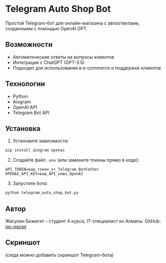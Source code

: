 
# Telegram Auto Shop Bot

Простой Telegram-бот для онлайн-магазина с автоответами, созданными с помощью OpenAI GPT.

## Возможности
- Автоматические ответы на вопросы клиентов
- Интеграция с ChatGPT (GPT-3.5)
- Подходит для использования в e-commerce и поддержке клиентов

## Технологии
- Python
- Aiogram
- OpenAI API
- Telegram Bot API

## Установка
1. Установите зависимости:
```bash
pip install aiogram openai
```

2. Создайте файл `.env` (или замените токены прямо в коде):
```
API_TOKEN=ваш_токен_от_Telegram_BotFather
OPENAI_API_KEY=ваш_API_ключ_OpenAI
```

3. Запустите бота:
```bash
python telegram_auto_shop_bot.py
```

## Автор
Жасулан Бижигит – студент 4 курса, IT-специалист из Алматы.
GitHub: [jas-qazaq](https://github.com/jas-qazaq)

## Скриншот
(сюда можно добавить скриншот Telegram-бота)

